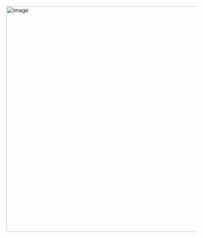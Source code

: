 <img width="1199" height="598" alt="image" src="https://github.com/user-attachments/assets/22bcda75-5785-4de6-b54d-596e19ca7933" />
